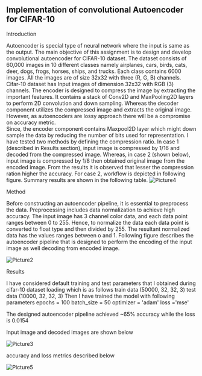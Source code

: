 Implementation of convolutional Autoencoder for CIFAR-10 
---------------------------------------------------------
Introduction

Autoencoder is special type of neural network where the input is same as the output. The main objective of this assignment is to design and develop convolutional autoencoder for CIFAR-10 dataset. The dataset consists of 60,000 images in 10 different classes namely airplanes, cars, birds, cats, deer, dogs, frogs, horses, ships, and trucks. Each class contains 6000 images. All the images are of size 32x32 with three (R, G, B) channels. 
Cifar-10 dataset has Input images of dimension 32x32 with RGB (3) channels. The encoder is designed to compress the image by extracting the important features. It contains a stack of Conv2D and MaxPooling2D layers to perform 2D convolution and down sampling. Whereas the decoder component utilizes the compressed image and extracts the original image. However, as autoencoders are lossy approach there will be a compromise on accuracy metric.  
Since, the encoder component contains Maxpool2D layer which might down sample the data by reducing the number of bits used for representation.  I have tested two methods by defining the compression ratio. In case 1 (described in Results section), input image is compressed by 1/16 and decoded from the compressed image. Whereas, in case 2 (shown below), input image is compressed by 1/8 then obtained original image from the encoded image.  From the results it is observed that lesser the compression ration higher the accuracy. For case 2, workflow is depicted in following figure. Summary results are shown in the following table. 
![Picture4](https://user-images.githubusercontent.com/36952323/217412100-7daaffaa-d72f-4f00-9648-57783fae8261.png)

Method

Before constructing an autoencoder pipeline, it is essential to preprocess the data. Preprocessing includes data normalization to achieve high accuracy. The input image has 3 channel color data, and each data point ranges between 0 to 255. Hence, to normalize the data each data point is converted to float type and then divided by 255. The resultant normalized data has the values ranges between o and 1. 
Following figure describes the autoencoder pipeline that is designed to perform the encoding of the input image as well decoding from encoded image.


![Picture2](https://user-images.githubusercontent.com/36952323/217411638-9219dcc1-817a-4a5b-aeaa-87900c1110ea.png)

Results

I have considered default training and test parameters that I obtained during cifar-10 dataset loading which is as follows
train data (50000, 32, 32, 3)
test data (10000, 32, 32, 3)
Then I have trained the model with following parameters
epochs = 100
batch_size = 50
optimizer = 'adam'
loss ='mse'

The designed autoencoder pipeline achieved ~65% accuracy while the loss is 0.0154

Input image and decoded images are shown below

 ![Picture3](https://user-images.githubusercontent.com/36952323/217412214-ce1c5c0c-b534-4f24-8f79-b45fb5cf13a6.png)


accuracy and loss metrics described below

 
![Picture5](https://user-images.githubusercontent.com/36952323/217412360-811b133a-b5f2-4cfa-a670-9fe380beef0d.png)


